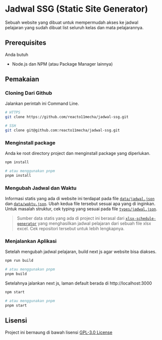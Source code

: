 # Jadwal SSG (Static Site Generator)

Sebuah website yang dibuat untuk mempermudah akses ke jadwal pelajaran yang sudah dibuat list seluruh kelas dan mata pelajarannya.

## Prerequisites

Anda butuh

- Node.js dan NPM (atau Package Manager lainnya)

## Pemakaian

### Cloning Dari Github

Jalankan perintah ini Command Line.

```sh
# HTTPS
git clone https://github.com/reacto11mecha/jadwal-ssg.git

# SSH
git clone git@github.com:reacto11mecha/jadwal-ssg.git
```

### Menginstall package

Anda ke root directory project dan menginstall package yang diperlukan.

```sh
npm install

# atau menggunakan pnpm
pnpm install
```

### Mengubah Jadwal dan Waktu

Informasi statis yang ada di website ini terdapat pada file [`data/jadwal.json`](data/jadwal.json) dan [`data/waktu.json`](data/waktu.json). Ubah kedua file tersebut sesuai apa yang di inginkan. Untuk masalah struktur, cek typing yang sesuai pada file [`types/jadwal.json`](types/jadwal.json).

> Sumber data statis yang ada di project ini berasal dari [`xlsx-schedule-generator`](https://github.com/reacto11mecha/xlsx-schedule-generator) yang menghasilkan jadwal pelajaran dari sebuah file xlsx excel. Cek repositori tersebut untuk lebih lengkapnya.

### Menjalankan Aplikasi

Setelah mengubah jadwal pelajaran, build next js agar website bisa diakses.

```sh
npm run build

# atau menggunakan pnpm
pnpm build
```

Setelahnya jalankan next js, laman default berada di http://localhost:3000

```sh
npm start

# atau menggunakan pnpm
pnpm start
```

## Lisensi

Project ini bernaung di bawah lisensi [GPL-3.0 License](LICENSE)

